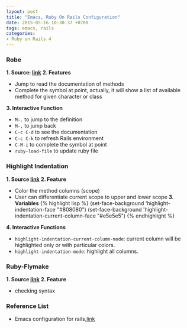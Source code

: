 ```yaml
---
layout: post
title: "Emacs, Ruby On Rails Configuration"
date: 2015-05-16 10:30:37 +0700
tags: emacs, rails
categories:
- Ruby on Rails 4
---
```

### Robe ###
**1. Source: [link](https://github.com/dgutov/robe)**
**2. Features**
- Jump to read the documentation of methods
- Complete the symbol at point, actually, it will show a list of available
method for given character or class

**3. Interactive Function**
 - `M-.` to jump to the definition
 - `M-,` to jump back
 - `C-c C-d` to see the documentation
 - `C-c C-k` to refresh Rails environment
 - `C-M-i` to complete the symbol at point
 - `ruby-load-file` to update ruby file

### Highlight Indentation ###
**1. Source [link](https://github.com/antonj/Highlight-Indentation-for-Emacs/)**
**2. Feature**
- Color the method columns (scope)
- User can differentiate current scope to upper and lower scope
**3. Variables**
{% highlight lisp %}
(set-face-background 'highlight-indentation-face "#808080")
(set-face-background 'highlight-indentation-current-column-face "#e5e5e5")
{% endhighlight %}

**4. Interactive Functions**
- `highlight-indentation-current-column-mode`: current column will be
highlighted only or with particular colors.
- `highlight-indentation-mode`: highlight all columns.


### Ruby-Flymake ###
**1. Source [link](https://github.com/purcell/flymake-ruby)**
**2. Feature**
- checking syntax



### Reference List ####
- Emacs configuration for rails,[link](http://lorefnon.me/2014/02/02/configuring-emacs-for-rails.html)
